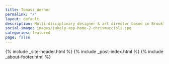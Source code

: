 ```yaml
---
title: Tomasz Werner
permalink: "/"
layout: default
description: Multi-disciplinary designer & art director based in Brooklyn, NY.
social-image: images/jukely-app-home-2-chrismuccioli.jpg
categories: featured
page: false
---
```


{% include _site-header.html %}
{% include _post-index.html %}
{% include _about-footer.html %}
